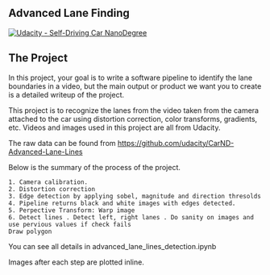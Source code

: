 ## Advanced Lane Finding
[![Udacity - Self-Driving Car NanoDegree](https://s3.amazonaws.com/udacity-sdc/github/shield-carnd.svg)](http://www.udacity.com/drive)


The Project
---


In this project, your goal is to write a software pipeline to identify the lane boundaries in a video, but the main output or product we want you to create is a detailed writeup of the project.  

This project is to recognize the lanes from the video taken from the camera attached to the car using distortion correction, color transforms, gradients, etc.
Videos and images used in this project are all from Udacity.

The raw data can be found from https://github.com/udacity/CarND-Advanced-Lane-Lines

Below is the summary of the process of the project.

    1. Camera calibration.
    2. Distortion correction
    3. Edge detection by applying sobel, magnitude and direction thresolds
    4. Pipeline returns black and white images with edges detected.
    5. Perpective Transform: Warp image
    6. Detect lines . Detect left, right lanes . Do sanity on images and use pervious values if check fails
    Draw polygon

You can see all details in advanced_lane_lines_detection.ipynb

Images after each step are plotted inline.
